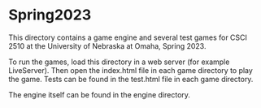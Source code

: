 # Spring2023

This directory contains a game engine and several test games for CSCI 2510 at the University of Nebraska at Omaha, Spring 2023.

To run the games, load this directory in a web server (for example LiveServer). Then open the index.html file in each game directory to play the game. Tests can be found in the test.html file in each game directory.

The engine itself can be found in the engine directory. 